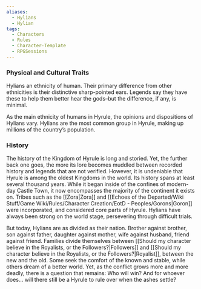```yaml
---
aliases:
  - Hylians
  - Hylian
tags:
  - Characters
  - Rules
  - Character-Template
  - RPGSessions
---
```

### Physical and Cultural Traits
Hylians an ethnicity of human. Their primary difference from other ethnicities is their distinctive sharp-pointed ears. Legends say they have these to help them better hear the gods–but the difference, if any, is minimal.

As the main ethnicity of humans in Hyrule, the opinions and dispositions of Hylians vary. Hylians are the most common group in Hyrule, making up millions of the country’s population.

### History
The history of the Kingdom of Hyrule is long and storied. Yet, the further back one goes, the more its lore becomes muddled between recorded history and legends that are not verified. However, it is undeniable that Hyrule is among the oldest Kingdoms in the world. Its history spans at least several thousand years. While it began inside of the confines of modern-day Castle Town, it now encompasses the majority of the continent it exists on. Tribes such as the [[Zora|Zora]] and [[Echoes of the Departed/Wiki Stuff/Game Wiki/Rules/Character Creation/EotD - Peoples/Gorons|Goron]] were incorporated, and considered core parts of Hyrule. Hylians have always been strong on the world stage, persevering through difficult trials.

But today, Hylians are as divided as their nation. Brother against brother, son against father, daughter against mother, wife against husband, friend against friend. Families divide themselves between [[Should my character believe in the Royalists, or the Followers?|Followers]] and [[Should my character believe in the Royalists, or the Followers?|Royalist]], between the new and the old. Some seek the comfort of the known and stable, while others dream of a better world. Yet, as the conflict grows more and more deadly, there is a question that remains: Who will win? And for whoever does… will there still be a Hyrule to rule over when the ashes settle?